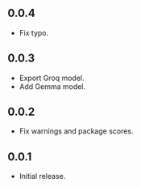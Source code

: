 ## 0.0.4
- Fix typo.

## 0.0.3
- Export Groq model.
- Add Gemma model.

## 0.0.2
- Fix warnings and package scores.

## 0.0.1

- Initial release.
